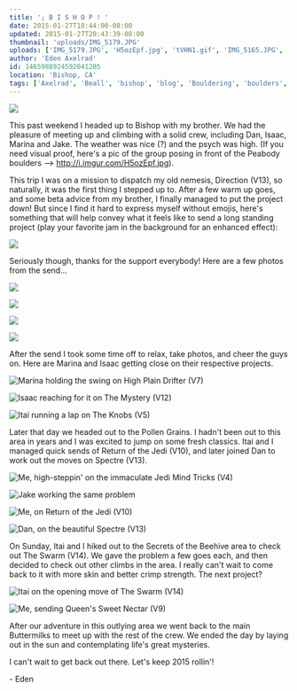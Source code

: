 ```yaml
---
title: '¡ B I S H O P ! '
date: 2015-01-27T18:44:00-08:00
updated: 2015-01-27T20:43:39-08:00
thumbnail: 'uploads/IMG_5179.JPG'
uploads: ['IMG_5179.JPG', 'H5ozEpf.jpg', 'tVHN1.gif', 'IMG_5165.JPG', 'IMG_5166.JPG', 'IMG_5167.JPG', 'IMG_5168.JPG', 'IMG_1296.jpg', 'IMG_5163.JPG', 'IMG_5174.jpg', 'IMG_1317.jpg', 'IMG_1340.jpg', 'IMG_1347.jpg', 'IMG_1358.jpg', 'IMG_5196.JPG', 'IMG_1393.jpg']
author: 'Eden Axelrad'
id: 1465988924592041205
location: 'Bishop, CA'
tags: ['Axelrad', 'Beall', 'bishop', 'blog', 'Bouldering', 'boulders', 'buttermilker', 'buttermilks', 'California', 'Climbing', 'Daniel Woods', 'Eden', 'Five Ten', 'granite', 'Itai', 'jedi']
---
```


![](uploads/IMG_5179.JPG)

This past weekend I headed up to Bishop with my brother. We had the pleasure of meeting up and climbing with a solid crew, including Dan, Isaac, Marina and Jake. The weather was nice (?) and the psych was high. (If you need visual proof, here's a pic of the group posing in front of the Peabody boulders --> <http://i.imgur.com/H5ozEpf.jpg>).

This trip I was on a mission to dispatch my old nemesis, Direction (V13), so naturally, it was the first thing I stepped up to. After a few warm up goes, and some beta advice from my brother, I finally managed to put the project down! But since I find it hard to express myself without emojis, here's something that will help convey what it feels like to send a long standing project (play your favorite jam in the background for an enhanced effect):

![](uploads/tVHN1.gif)

Seriously though, thanks for the support everybody! Here are a few photos from the send...

![](uploads/IMG_5165.JPG)

![](uploads/IMG_5166.JPG)

![](uploads/IMG_5167.JPG)

![](uploads/IMG_5168.JPG)

After the send I took some time off to relax, take photos, and cheer the guys on. Here are Marina and Isaac getting close on their respective projects.

![Marina holding the swing on High Plain Drifter (V7)](uploads/IMG_1296.jpg)

![Isaac reaching for it on The Mystery (V12)](uploads/IMG_5163.JPG)

![Itai running a lap on The Knobs (V5)](uploads/IMG_5174.jpg)

Later that day we headed out to the Pollen Grains. I hadn't been out to this area in years and I was excited to jump on some fresh classics. Itai and I managed quick sends of Return of the Jedi (V10), and later joined Dan to work out the moves on Spectre (V13).

![Me, high-steppin' on the immaculate Jedi Mind Tricks (V4)](uploads/IMG_1317.jpg)

![Jake working the same problem](uploads/IMG_1340.jpg)

![Me, on Return of the Jedi (V10)](uploads/IMG_1347.jpg)

![Dan, on the beautiful Spectre (V13)](uploads/IMG_1358.jpg)

On Sunday, Itai and I hiked out to the Secrets of the Beehive area to check out The Swarm (V14). We gave the problem a few goes each, and then decided to check out other climbs in the area. I really can't wait to come back to it with more skin and better crimp strength. The next project?

![Itai on the opening move of The Swarm (V14)](uploads/IMG_5196.JPG)

![Me, sending Queen's Sweet Nectar (V9)](uploads/IMG_1393.jpg)

After our adventure in this outlying area we went back to the main Buttermilks to meet up with the rest of the crew. We ended the day by laying out in the sun and contemplating life's great mysteries.

I can't wait to get back out there. Let's keep 2015 rollin'!

\- Eden
